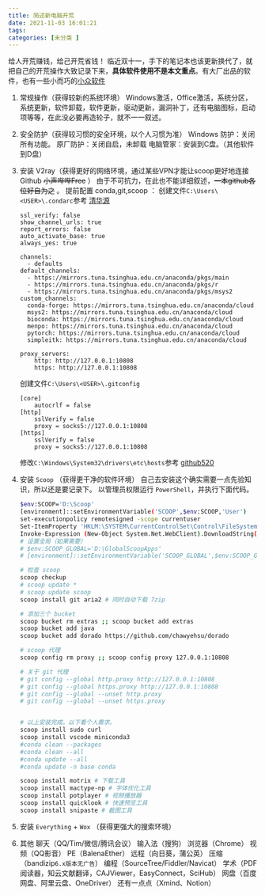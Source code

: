 ```yaml
---
title: 简述新电脑开荒
date: 2021-11-03 16:01:21
tags: 
categories: [未分类 ]
---
```


给人开荒赚钱，给己开荒省钱！
临近双十一，手下的笔记本也该更新换代了，就把自己的开荒操作大致记录下来，**具体软件使用不是本文重点**。有大厂出品的软件，也有一些小而巧的[小众软件](https://www.appinn.com/)

<!-- more -->

1. 常规操作（获得较新的系统环境）
	Windows激活，Office激活，系统分区，系统更新，软件卸载，软件更新，驱动更新，漏洞补丁，还有电脑图标，启动项等等，在此没必要再造轮子，就不一一叙述。
3. 安全防护（获得较习惯的安全环境，以个人习惯为准）
	Windows 防护：关闭所有功能。
	原厂防护：关闭自启，未卸载
	电脑管家：安装到C盘。（其他软件到D盘）
4. 安装 V2ray（获得更好的网络环境，通过某些VPN才能让scoop更好地连接Github ~~小声哔哔Free~~ ）
	由于不可抗力，在此也不能详细叙述，~~一本github各位好自为之~~ 。
	提前配置 conda,git,scoop ：
	创建文件`C:\Users\<USER>\.condarc`参考 [清华源](https://mirror.tuna.tsinghua.edu.cn/help/anaconda/)

	```
	ssl_verify: false
	show_channel_urls: true
	report_errors: false
	auto_activate_base: true
	always_yes: true
	
	channels:
	  - defaults
	default_channels:
	  - https://mirrors.tuna.tsinghua.edu.cn/anaconda/pkgs/main
	  - https://mirrors.tuna.tsinghua.edu.cn/anaconda/pkgs/r
	  - https://mirrors.tuna.tsinghua.edu.cn/anaconda/pkgs/msys2
	custom_channels:
	  conda-forge: https://mirrors.tuna.tsinghua.edu.cn/anaconda/cloud
	  msys2: https://mirrors.tuna.tsinghua.edu.cn/anaconda/cloud
	  bioconda: https://mirrors.tuna.tsinghua.edu.cn/anaconda/cloud
	  menpo: https://mirrors.tuna.tsinghua.edu.cn/anaconda/cloud
	  pytorch: https://mirrors.tuna.tsinghua.edu.cn/anaconda/cloud
	  simpleitk: https://mirrors.tuna.tsinghua.edu.cn/anaconda/cloud

	proxy_servers:
	    http: http://127.0.0.1:10808
	    https: http://127.0.0.1:10808
	```
	创建文件`C:\Users\<USER>\.gitconfig`
	```
	[core]
		autocrlf = false
	[http]
		sslVerify = false
		proxy = socks5://127.0.0.1:10808
	[https]
		sslVerify = false
		proxy = socks5://127.0.0.1:10808
	```
	修改`C:\Windows\System32\drivers\etc\hosts`参考 [github520](https://github.com/521xueweihan/GitHub520)


5. 安装 `Scoop` （获得更干净的软件环境）
	自己去安装这个确实需要一点先验知识，所以还是要记录下。
以管理员权限运行 `PowerShell`，并执行下面代码。

	```bash
	$env:SCOOP='D:\Scoop'
	[environment]::setEnvironmentVariable('SCOOP',$env:SCOOP,'User')
	set-executionpolicy remotesigned -scope currentuser
	Set-ItemProperty 'HKLM:\SYSTEM\CurrentControlSet\Control\FileSystem' -Name 'LongPathsEnabled' -Value 1
	Invoke-Expression (New-Object System.Net.WebClient).DownloadString('https://get.scoop.sh')
	# 设置全局（如果需要）
	# $env:SCOOP_GLOBAL='D:\GlobalScoopApps'
	# [environment]::setEnvironmentVariable('SCOOP_GLOBAL',$env:SCOOP_GLOBAL,'Machine')
	
	# 检查 scoop
	scoop checkup
	# scoop update *
	# scoop update scoop
	scoop install git aria2 # 同时自动下载 7zip
	
	# 添加三个 bucket
	scoop bucket rm extras ;; scoop bucket add extras
	scoop bucket add java
	scoop bucket add dorado https://github.com/chawyehsu/dorado 
	
	# scoop 代理
	scoop config rm proxy ;; scoop config proxy 127.0.0.1:10808
	
	# 关于 git 代理
	# git config --global http.proxy http://127.0.0.1:10808
	# git config --global https.proxy http://127.0.0.1:10808
	# git config --global --unset http.proxy
	# git config --global --unset https.proxy
	
	
	# 以上安装完成。以下看个人需求。
	scoop install sudo curl 
	scoop install vscode miniconda3 
	#conda clean --packages
	#conda clean --all
	#conda update --all
	#conda update -n base conda
	
	scoop install motrix # 下载工具
	scoop install mactype-np # 字体优化工具
	scoop install potplayer # 视频播放器
	scoop install quicklook # 快速预览工具
	scoop install snipaste # 截图工具
	```

6. 安装 `Everything` + `Wox` （获得更强大的搜索环境）
8. 其他
	聊天（QQ/Tim/微信/腾讯会议）
	输入法（搜狗）
	浏览器（Chrome）
	视频（QQ影音）
	PE（BalenaEther）
	远程（向日葵，蒲公英）
	压缩（bandizip`6.x版本无广告`）
	编程（SourceTree/Fiddler/Navicat）
	学术（PDF 阅读器，知云文献翻译，CAJViewer，EasyConnect，SciHub）
	网盘（百度网盘、阿里云盘、OneDriver）
	还有一点点（Xmind、Notion）


